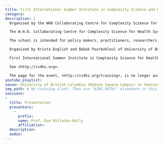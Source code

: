 ```yaml
---
title: First International Summer Institute in Complexity Science and Health Systems
category: 
description: |
  Organised by the WHO Collaborating Centre for Complexity Science for Health Systems.

  The W.H.O. Collaborating Centre for Complexity Science for Health Systems just announced its first international Summer Institute. Held at the University of British Columbia (Robson Square Campus) in Vancouver, Canada, from June 14-25, 2015, the Institute offers a ten-day comprehensive program that introduces emerging topics at the interface of complex systems modeling and health systems research.

  The school is intended for policy makers, practitioners, researchers, postdoctoral fellows and graduate students, interested in interdisciplinary research and/or employing complex systems tecniques to design optimal intervention strategies to address public and global health issues. Its program consists of lectures, group project work, and discussion sessions to provide an in-depth focus on principle, tools, and current topics in complex systems research and network modeling.

  Organized by Krista English and Babak Pourbohloul of University of British Columbia Centre for Disease Control, the Summer Institute will include lectures by ISI Director of Science Ciro Cattuto, ISI Research Leaders Vittoria Colizza and Alessandro Vespignani, and ISI Fellow Yamir Moreno. Online applications will be accepted from November 15, 2014 until January 15, 2015.

  First International Summer Institute in Complexity Science for Health Systems. University of British Columbia, Robson Square Campus, Vancouver, June 14-25, 2015. 

  See <http://cs4hs.org>.

  The page for the event, <http://cs4hs.org/training>, is no longer available.  However, [an archived version of the page from Feb 2015 is available](https://web.archive.org/web/20150203143043/http://cs4hs.org/training/).
youtube_playlist: 
venue: University of British Columbia (Robson Square Campus) in Vancouver, British Columbia, Canada
img_path: # No training slash. Then use "$IMG_PATH/" elsewhere in this page.
sessions:
- 
  title: Presentation
  presenters:
    - 
      prefix: 
      name: Prof. Eve Mitleton-Kelly
      affiliation: 
  description:
  audio:
---
```

